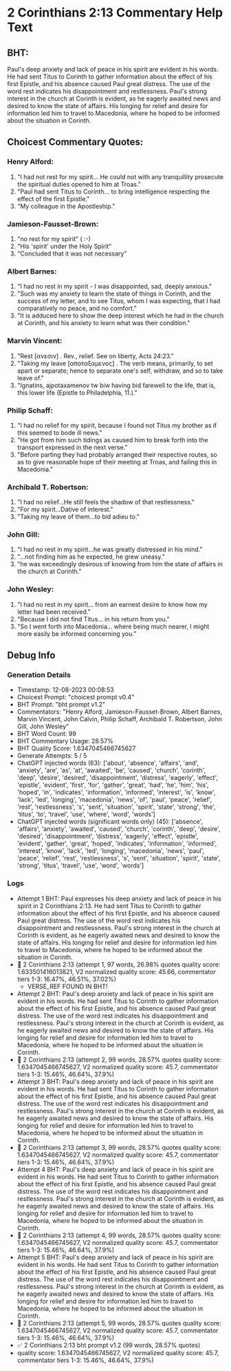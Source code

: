 # 2 Corinthians 2:13 Commentary Help Text

## BHT:
Paul's deep anxiety and lack of peace in his spirit are evident in his words. He had sent Titus to Corinth to gather information about the effect of his first Epistle, and his absence caused Paul great distress. The use of the word rest indicates his disappointment and restlessness. Paul's strong interest in the church at Corinth is evident, as he eagerly awaited news and desired to know the state of affairs. His longing for relief and desire for information led him to travel to Macedonia, where he hoped to be informed about the situation in Corinth.

## Choicest Commentary Quotes:
### Henry Alford:
1. "I had not rest for my spirit... He could not with any tranquillity prosecute the spiritual duties opened to him at Troas." 
2. "Paul had sent Titus to Corinth... to bring intelligence respecting the effect of the first Epistle."
3. "My colleague in the Apostleship."

### Jamieson-Fausset-Brown:
1. "no rest for my spirit" ( :-)
2. "His 'spirit' under the Holy Spirit" 
3. "Concluded that it was not necessary"

### Albert Barnes:
1. "I had no rest in my spirit - I was disappointed, sad, deeply anxious."
2. "Such was my anxiety to learn the state of things in Corinth, and the success of my letter, and to see Titus, whom I was expecting, that I had comparatively no peace, and no comfort."
3. "It is adduced here to show the deep interest which he had in the church at Corinth, and his anxiety to learn what was their condition."

### Marvin Vincent:
1. "Rest [ανεσιν] . Rev., relief. See on liberty, Acts 24:23."
2. "Taking my leave [αποταξαμενος] . The verb means, primarily, to set apart or separate; hence to separate one's self, withdraw, and so to take leave of."
3. "Ignatins, ajpotaxamenov tw biw having bid farewell to the life, that is, this lower life (Epistle to Philadelphia, 11.)."

### Philip Schaff:
1. "I had no relief for my spirit, because I found not Titus my brother as if this seemed to bode ill news."
2. "He got from him such tidings as caused him to break forth into the transport expressed in the next verse."
3. "Before parting they had probably arranged their respective routes, so as to give reasonable hope of their meeting at Troas, and failing this in Macedonia."

### Archibald T. Robertson:
1. "I had no relief...He still feels the shadow of that restlessness." 
2. "For my spirit...Dative of interest." 
3. "Taking my leave of them...to bid adieu to."

### John Gill:
1. "I had no rest in my spirit...he was greatly distressed in his mind." 
2. "...not finding him as he expected, he grew uneasy." 
3. "he was exceedingly desirous of knowing from him the state of affairs in the church at Corinth."

### John Wesley:
1. "I had no rest in my spirit... from an earnest desire to know how my letter had been received."
2. "Because I did not find Titus... in his return from you."
3. "So I went forth into Macedonia... where being much nearer, I might more easily be informed concerning you."


## Debug Info
### Generation Details
- Timestamp: 12-08-2023 00:08:53
- Choicest Prompt: "choicest prompt v0.4"
- BHT Prompt: "bht prompt v1.2"
- Commentators: "Henry Alford, Jamieson-Fausset-Brown, Albert Barnes, Marvin Vincent, John Calvin, Philip Schaff, Archibald T. Robertson, John Gill, John Wesley"
- BHT Word Count: 99
- BHT Commentary Usage: 28.57%
- BHT Quality Score: 1.6347045466745627
- Generate Attempts: 5 / 5
- ChatGPT injected words (63):
	['about', 'absence', 'affairs', 'and', 'anxiety', 'are', 'as', 'at', 'awaited', 'be', 'caused', 'church', 'corinth', 'deep', 'desire', 'desired', 'disappointment', 'distress', 'eagerly', 'effect', 'epistle', 'evident', 'first', 'for', 'gather', 'great', 'had', 'he', 'him', 'his', 'hoped', 'in', 'indicates', 'information', 'informed', 'interest', 'is', 'know', 'lack', 'led', 'longing', 'macedonia', 'news', 'of', 'paul', 'peace', 'relief', 'rest', 'restlessness', 's', 'sent', 'situation', 'spirit', 'state', 'strong', 'the', 'titus', 'to', 'travel', 'use', 'where', 'word', 'words']
- ChatGPT injected words (significant words only) (45):
	['absence', 'affairs', 'anxiety', 'awaited', 'caused', 'church', 'corinth', 'deep', 'desire', 'desired', 'disappointment', 'distress', 'eagerly', 'effect', 'epistle', 'evident', 'gather', 'great', 'hoped', 'indicates', 'information', 'informed', 'interest', 'know', 'lack', 'led', 'longing', 'macedonia', 'news', 'paul', 'peace', 'relief', 'rest', 'restlessness', 's', 'sent', 'situation', 'spirit', 'state', 'strong', 'titus', 'travel', 'use', 'word', 'words']

### Logs
- Attempt 1 BHT: Paul expresses his deep anxiety and lack of peace in his spirit in 2 Corinthians 2:13. He had sent Titus to Corinth to gather information about the effect of his first Epistle, and his absence caused Paul great distress. The use of the word rest indicates his disappointment and restlessness. Paul's strong interest in the church at Corinth is evident, as he eagerly awaited news and desired to know the state of affairs. His longing for relief and desire for information led him to travel to Macedonia, where he hoped to be informed about the situation in Corinth.
- 🔄 2 Corinthians 2:13 (attempt 1, 97 words, 26.98% quotes quality score: 1.633501416013821, V2 normalized quality score: 45.66, commentator tiers 1-3: 16.47%, 46.51%, 37.02%) 
	- VERSE_REF FOUND IN BHT!
- Attempt 2 BHT: Paul's deep anxiety and lack of peace in his spirit are evident in his words. He had sent Titus to Corinth to gather information about the effect of his first Epistle, and his absence caused Paul great distress. The use of the word rest indicates his disappointment and restlessness. Paul's strong interest in the church at Corinth is evident, as he eagerly awaited news and desired to know the state of affairs. His longing for relief and desire for information led him to travel to Macedonia, where he hoped to be informed about the situation in Corinth.
- 🔄 2 Corinthians 2:13 (attempt 2, 99 words, 28.57% quotes quality score: 1.6347045466745627, V2 normalized quality score: 45.7, commentator tiers 1-3: 15.46%, 46.64%, 37.9%)
- Attempt 3 BHT: Paul's deep anxiety and lack of peace in his spirit are evident in his words. He had sent Titus to Corinth to gather information about the effect of his first Epistle, and his absence caused Paul great distress. The use of the word rest indicates his disappointment and restlessness. Paul's strong interest in the church at Corinth is evident, as he eagerly awaited news and desired to know the state of affairs. His longing for relief and desire for information led him to travel to Macedonia, where he hoped to be informed about the situation in Corinth.
- 🔄 2 Corinthians 2:13 (attempt 3, 99 words, 28.57% quotes quality score: 1.6347045466745627, V2 normalized quality score: 45.7, commentator tiers 1-3: 15.46%, 46.64%, 37.9%)
- Attempt 4 BHT: Paul's deep anxiety and lack of peace in his spirit are evident in his words. He had sent Titus to Corinth to gather information about the effect of his first Epistle, and his absence caused Paul great distress. The use of the word rest indicates his disappointment and restlessness. Paul's strong interest in the church at Corinth is evident, as he eagerly awaited news and desired to know the state of affairs. His longing for relief and desire for information led him to travel to Macedonia, where he hoped to be informed about the situation in Corinth.
- 🔄 2 Corinthians 2:13 (attempt 4, 99 words, 28.57% quotes quality score: 1.6347045466745627, V2 normalized quality score: 45.7, commentator tiers 1-3: 15.46%, 46.64%, 37.9%)
- Attempt 5 BHT: Paul's deep anxiety and lack of peace in his spirit are evident in his words. He had sent Titus to Corinth to gather information about the effect of his first Epistle, and his absence caused Paul great distress. The use of the word rest indicates his disappointment and restlessness. Paul's strong interest in the church at Corinth is evident, as he eagerly awaited news and desired to know the state of affairs. His longing for relief and desire for information led him to travel to Macedonia, where he hoped to be informed about the situation in Corinth.
- 🔄 2 Corinthians 2:13 (attempt 5, 99 words, 28.57% quotes quality score: 1.6347045466745627, V2 normalized quality score: 45.7, commentator tiers 1-3: 15.46%, 46.64%, 37.9%)
- ✅ 2 Corinthians 2:13 bht prompt v1.2 (99 words, 28.57% quotes)
- quality score: 1.6347045466745627, V2 normalized quality score: 45.7, commentator tiers 1-3: 15.46%, 46.64%, 37.9%)